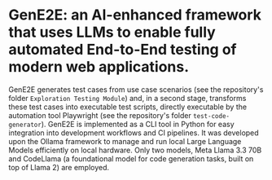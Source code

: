 # GenE2E: an AI-enhanced framework that uses LLMs to enable fully automated End-to-End testing of modern web applications.  
GenE2E generates test cases from use case scenarios (see the repository's folder `Exploration Testing Module`) and, in a second stage, transforms these test cases into executable test scripts, directly executable by 
the automation tool Playwright (see the repository's folder `test-code-generator`). GenE2E is implemented as a CLI tool in Python for easy integration into development workflows and CI pipelines.
It was developed upon the Ollama framework to manage and run local Large Language Models efficiently on local hardware.
Only two models, Meta Llama 3.3 70B and CodeLlama (a foundational model for code generation tasks, built on top of Llama 2) are employed.
